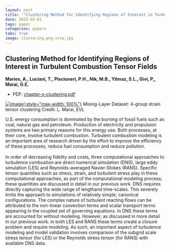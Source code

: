```yaml
---
layout: post
title: '"Clustering Method for Identifying Regions of Interest in Turbulent Combustion Tensor Fields"'
date: 2015-02-01
tags: paper
categories: papers
tabs: true
image: clustering.png-srcw.jpg
---
```


## Clustering Method for Identifying Regions of Interest in Turbulent Combustion Tensor Fields
**Maries, A., Luciani, T., Pisciuneri, P.H., Nik, M.B., Yilmaz, S.L., Givi, P,, Marai, G.E.**
- PDF: [chapter-x-clustering.pdf](/documents/chapter-x-clustering.pdf)


[![image](https://www.evl.uic.edu/output/originals/clustering.png-srcw.jpg){:style="max-width: 100%"}](https://www.evl.uic.edu/output/originals/clustering.png-srcw.jpg)
Mixing-Layer Dataset: 4-group strain tensor clustering
Credit: L. Marai, EVL

U.S. energy consumption is dominated by the burning of fossil fuels such as coal, natural gas and petroleum. Production of electricity and propulsion systems are two primary reasons for this energy use. Both processes, at their core, involve turbulent combustion. Turbulent combustion modeling is an important area of research driven by the effort to improve the efficiency of these processes, reduce fuel consumption and reduce pollution.<br><br>
In order of decreasing fidelity and costs, three computational approaches to turbulence combustion are direct numerical simulation (DNS), large eddy simulation (LES) and Reynolds-averaged Navier-Stokes (RANS). Specific tensor quantities such as stress, strain, and turbulent stress play in these computational approaches, as part of the computational modeling process; these quantities are discussed in detail in our previous work. DNS requires directly capturing the wide range of lengthand time-scales. This severely limits the approach to simulations of relatively simple, canonical configurations. The complex nature of turbulent reacting flows can be attributed to the non-linear convection terms and scalar transport terms appearing in the coupled set of governing equations. In DNS these terms are accounted for without modeling. However, as discussed in more detail in our previous work. in both LES and RANS these terms create a closure problem and require modeling. As such, an important aspect of turbulence modeling and model validation involves comparison of the subgrid scale stress tensor (for LES) or the Reynolds stress tensor (for RANS) with available DNS data.